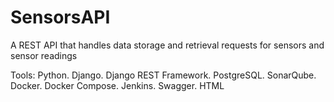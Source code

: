 # SensorsAPI
A REST API that handles data storage and retrieval requests for sensors and sensor readings

Tools: Python. Django. Django REST Framework. PostgreSQL. SonarQube. Docker. Docker Compose. Jenkins. Swagger. HTML
